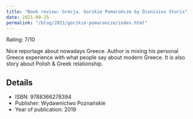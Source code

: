 ```yaml
---
title: "Book review: Grecja. Gorzkie Pomarańcze by Dionisios Sturis"
date: 2021-09-25
permalink: "/blog/2021/gorzkie-pomarancze/index.html"
---
```


Rating: 7/10

Nice reportage about nowadays Greece. Author is mixing his personal Greece experience with what people say about modern Greece. It is also story about Polish & Greek relationship.

## Details

- ISBN: 9788366278394
- Publisher: Wydawnictwo Poznańskie
- Year of publication: 2019
